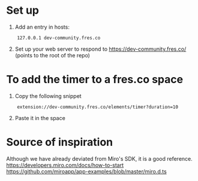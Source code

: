 # Set up

1. Add an entry in hosts:

```
    127.0.0.1 dev-community.fres.co
```
2. Set up your web server to respond to https://dev-community.fres.co/ (points to the root of the repo)

# To add the timer to a fres.co space

1. Copy the following snippet
```
    extension://dev-community.fres.co/elements/timer?duration=10
```
2. Paste it in the space

# Source of inspiration

Although we have already deviated from Miro's SDK, it is a good reference.
https://developers.miro.com/docs/how-to-start
https://github.com/miroapp/app-examples/blob/master/miro.d.ts

    